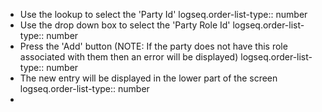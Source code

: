 - Use the lookup to select the 'Party Id'
  logseq.order-list-type:: number
- Use the drop down box to select the 'Party Role Id'
  logseq.order-list-type:: number
- Press the 'Add' button (NOTE: If the party does not have this role associated with them then an error will be displayed)
  logseq.order-list-type:: number
- The new entry will be displayed in the lower part of the screen
  logseq.order-list-type:: number
-
